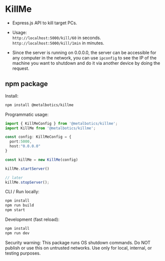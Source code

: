 ﻿# KillMe

- Express.js API to kill target PCs.
- Usage: <br>
  `http://localhost:5000/kill/60` in seconds.<br>
  `http://localhost:5000/kill/1min` in minutes.

- Since the server is running on 0.0.0.0, the server can be accessible for any computer in the network, you can use `ipconfig` to see the IP of the machine you want to shutdown and do it via another device by doing the request.
## npm package

Install:

```bash
npm install @metalbotics/killme
```

Programmatic usage:

```ts
import { KillMeConfig } from '@metalbotics/killme';
import KillMe from '@metalbotics/killme';

const config: KillMeConfig = {
  port:5000,
  host:"0.0.0.0"
}

const killMe = new KillMe(config)

killMe.startServer()

// later
killMe.stopServer();
```

CLI / Run locally:

```bash
npm install
npm run build
npm start
```

Development (fast reload):

```bash
npm install
npm run dev
```

Security warning: This package runs OS shutdown commands. Do NOT publish or use this on untrusted networks. Use only for local, internal, or testing purposes.


